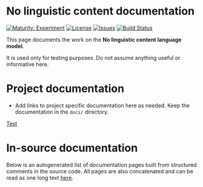 # No linguistic content documentation

[![Maturity: Experiment](https://img.shields.io/badge/Maturity-Experiment-black.svg)](https://giellalt.github.io/MaturityClassification.html)
[![License](https://img.shields.io/github/license/giellalt/lang-zxx)](https://github.com/giellalt/lang-zxx/blob/main/LICENSE)
[![Issues](https://img.shields.io/github/issues/giellalt/lang-zxx)](https://github.com/giellalt/lang-zxx/issues)
[![Build Status](https://divvun-tc.thetc.se/api/github/v1/repository/giellalt/lang-zxx/main/badge.svg)](https://github.com/giellalt/lang-zxx/actions)

This page documents the work on the **No linguistic content language model**. 

It is used only for testing purposes. Do not assume anything useful or informative here.

# Project documentation

* Add links to project specific documentation here as needed. Keep the documentation in the `docs/` directory.

[Test](Test.md)

# In-source documentation

Below is an autogenerated list of documentation pages built from structured comments in the source code. All pages are also concatenated and can be read as one long text [here](zxx.md).
